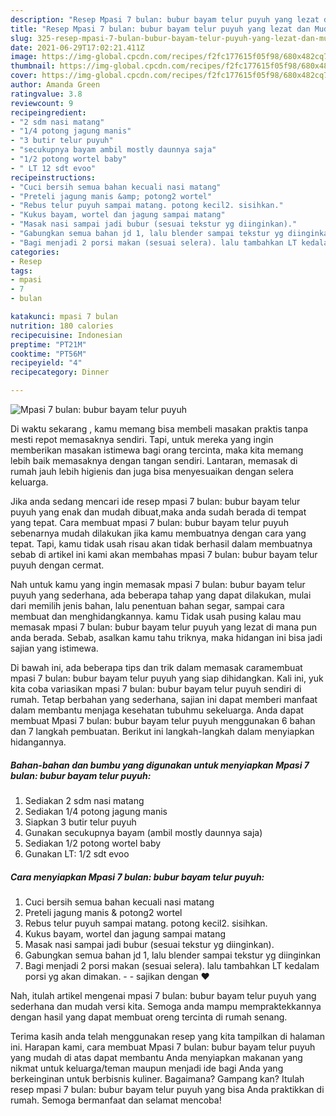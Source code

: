 ```yaml
---
description: "Resep Mpasi 7 bulan: bubur bayam telur puyuh yang lezat dan Mudah Dibuat"
title: "Resep Mpasi 7 bulan: bubur bayam telur puyuh yang lezat dan Mudah Dibuat"
slug: 325-resep-mpasi-7-bulan-bubur-bayam-telur-puyuh-yang-lezat-dan-mudah-dibuat
date: 2021-06-29T17:02:21.411Z
image: https://img-global.cpcdn.com/recipes/f2fc177615f05f98/680x482cq70/mpasi-7-bulan-bubur-bayam-telur-puyuh-foto-resep-utama.jpg
thumbnail: https://img-global.cpcdn.com/recipes/f2fc177615f05f98/680x482cq70/mpasi-7-bulan-bubur-bayam-telur-puyuh-foto-resep-utama.jpg
cover: https://img-global.cpcdn.com/recipes/f2fc177615f05f98/680x482cq70/mpasi-7-bulan-bubur-bayam-telur-puyuh-foto-resep-utama.jpg
author: Amanda Green
ratingvalue: 3.8
reviewcount: 9
recipeingredient:
- "2 sdm nasi matang"
- "1/4 potong jagung manis"
- "3 butir telur puyuh"
- "secukupnya bayam ambil mostly daunnya saja"
- "1/2 potong wortel baby"
- " LT 12 sdt evoo"
recipeinstructions:
- "Cuci bersih semua bahan kecuali nasi matang"
- "Preteli jagung manis &amp; potong2 wortel"
- "Rebus telur puyuh sampai matang. potong kecil2. sisihkan."
- "Kukus bayam, wortel dan jagung sampai matang"
- "Masak nasi sampai jadi bubur (sesuai tekstur yg diinginkan)."
- "Gabungkan semua bahan jd 1, lalu blender sampai tekstur yg diinginkan"
- "Bagi menjadi 2 porsi makan (sesuai selera). lalu tambahkan LT kedalam porsi yg akan dimakan.   sajikan dengan ❤️"
categories:
- Resep
tags:
- mpasi
- 7
- bulan

katakunci: mpasi 7 bulan 
nutrition: 180 calories
recipecuisine: Indonesian
preptime: "PT21M"
cooktime: "PT56M"
recipeyield: "4"
recipecategory: Dinner

---
```



![Mpasi 7 bulan: bubur bayam telur puyuh](https://img-global.cpcdn.com/recipes/f2fc177615f05f98/680x482cq70/mpasi-7-bulan-bubur-bayam-telur-puyuh-foto-resep-utama.jpg)

Di waktu  sekarang , kamu memang bisa membeli masakan praktis tanpa mesti repot memasaknya sendiri. Tapi, untuk mereka yang ingin memberikan masakan istimewa bagi orang tercinta, maka kita memang lebih baik memasaknya dengan tangan sendiri. Lantaran, memasak di rumah jauh lebih higienis dan juga bisa menyesuaikan dengan selera keluarga.

Jika anda sedang mencari ide resep mpasi 7 bulan: bubur bayam telur puyuh yang enak dan mudah dibuat,maka anda sudah berada di tempat yang tepat. Cara membuat mpasi 7 bulan: bubur bayam telur puyuh  sebenarnya mudah dilakukan jika kamu membuatnya dengan cara yang tepat. Tapi, kamu tidak usah risau akan tidak berhasil dalam membuatnya 
sebab di artikel ini kami akan membahas mpasi 7 bulan: bubur bayam telur puyuh dengan cermat.  



Nah untuk kamu yang ingin memasak mpasi 7 bulan: bubur bayam telur puyuh yang sederhana, ada beberapa tahap yang dapat dilakukan, mulai dari memilih jenis bahan, lalu penentuan bahan segar, sampai cara membuat dan menghidangkannya. kamu Tidak usah pusing kalau mau memasak mpasi 7 bulan: bubur bayam telur puyuh yang lezat di mana pun anda berada. Sebab, asalkan kamu  tahu triknya, maka hidangan ini bisa jadi sajian yang istimewa.

Di bawah ini, ada beberapa tips dan trik dalam memasak caramembuat mpasi 7 bulan: bubur bayam telur puyuh yang siap dihidangkan. Kali ini, yuk kita coba variasikan mpasi 7 bulan: bubur bayam telur puyuh sendiri di rumah. Tetap berbahan yang sederhana, sajian ini dapat memberi manfaat dalam membantu menjaga kesehatan tubuhmu sekeluarga. Anda dapat membuat Mpasi 7 bulan: bubur bayam telur puyuh menggunakan 6 bahan dan 7 langkah pembuatan. Berikut ini langkah-langkah dalam menyiapkan hidangannya.

<!--inarticleads1-->

##### Bahan-bahan dan bumbu yang digunakan untuk menyiapkan Mpasi 7 bulan: bubur bayam telur puyuh:

1. Sediakan 2 sdm nasi matang
1. Sediakan 1/4 potong jagung manis
1. Siapkan 3 butir telur puyuh
1. Gunakan secukupnya bayam (ambil mostly daunnya saja)
1. Sediakan 1/2 potong wortel baby
1. Gunakan  LT: 1/2 sdt evoo




<!--inarticleads2-->

##### Cara menyiapkan Mpasi 7 bulan: bubur bayam telur puyuh:

1. Cuci bersih semua bahan kecuali nasi matang
1. Preteli jagung manis &amp; potong2 wortel
1. Rebus telur puyuh sampai matang. potong kecil2. sisihkan.
1. Kukus bayam, wortel dan jagung sampai matang
1. Masak nasi sampai jadi bubur (sesuai tekstur yg diinginkan).
1. Gabungkan semua bahan jd 1, lalu blender sampai tekstur yg diinginkan
1. Bagi menjadi 2 porsi makan (sesuai selera). lalu tambahkan LT kedalam porsi yg akan dimakan.  -  - sajikan dengan ❤️




Nah, itulah artikel mengenai  mpasi 7 bulan: bubur bayam telur puyuh  yang sederhana dan mudah versi kita. Semoga anda mampu mempraktekkannya dengan hasil yang dapat membuat oreng tercinta di rumah senang. 

Terima kasih anda telah menggunakan resep yang kita tampilkan di halaman ini. Harapan kami, cara membuat  Mpasi 7 bulan: bubur bayam telur puyuh yang mudah di atas dapat membantu Anda menyiapkan makanan yang nikmat untuk keluarga/teman maupun menjadi ide bagi Anda yang berkeinginan untuk berbisnis kuliner. Bagaimana? Gampang kan? Itulah resep mpasi 7 bulan: bubur bayam telur puyuh yang bisa Anda praktikkan di rumah. Semoga bermanfaat dan selamat mencoba!

